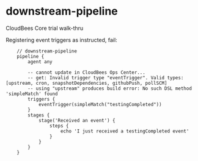 # downstream-pipeline
CloudBees Core trial walk-thru

Registering event triggers as instructed,  fail:

		// downstream-pipeline
		pipeline {
			agent any

			-- cannot update in CloudBees Ops Center...
			-- get: Invalid trigger type "eventTrigger". Valid types: [upstream, cron, snapshotDependencies, githubPush, pollSCM]
			-- using "upstream" produces build error: No such DSL method 'simpleMatch' found
			triggers {
				eventTrigger(simpleMatch("testingCompleted"))
			}
			stages {
				stage('Received an event') {
					steps {
						echo 'I just received a testingCompleted event'
					}
				}
			}
		}

